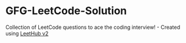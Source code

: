 # GFG-LeetCode-Solution
Collection of LeetCode questions to ace the coding interview! - Created using [LeetHub v2](https://github.com/arunbhardwaj/LeetHub-2.0)
